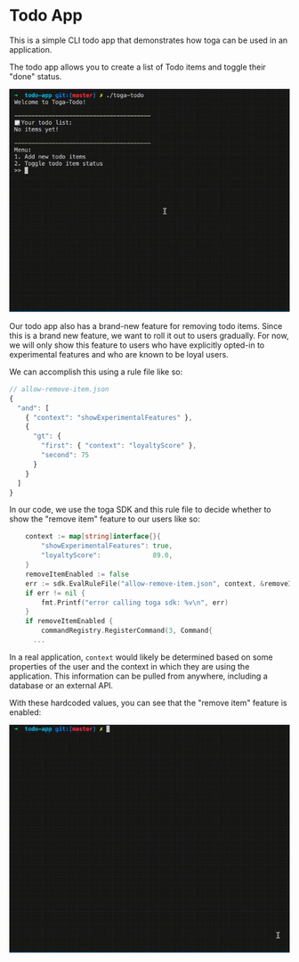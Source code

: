 # Todo App

This is a simple CLI todo app that demonstrates how toga can be used in an application.

The todo app allows you to create a list of Todo items and toggle their "done" status.

![Basic usage demo](demos/toga-todo.gif)

Our todo app also has a brand-new feature for removing todo items. Since this is a brand new feature, we want to roll it out to users gradually. For now, we will only show this feature to users who have explicitly opted-in to experimental features and who are known to be loyal users.

We can accomplish this using a rule file like so:

```javascript
// allow-remove-item.json
{
  "and": [
    { "context": "showExperimentalFeatures" },
    {
      "gt": {
        "first": { "context": "loyaltyScore" },
        "second": 75
      }
    }
  ]
}
```

In our code, we use the toga SDK and this rule file to decide whether to show the "remove item" feature to our users like so:

```go
	context := map[string]interface{}{
		"showExperimentalFeatures": true,
		"loyaltyScore":             89.0,
	}
	removeItemEnabled := false
	err := sdk.EvalRuleFile("allow-remove-item.json", context, &removeItemEnabled)
	if err != nil {
		fmt.Printf("error calling toga sdk: %v\n", err)
	}
	if removeItemEnabled {
		commandRegistry.RegisterCommand(3, Command{
      ...
```

In a real application, `context` would likely be determined based on some properties of the user and the context in which they are using the application. This information can be pulled from anywhere, including a database or an external API.

With these hardcoded values, you can see that the "remove item" feature is enabled:

![Remove item usage demo](demos/toga-todo-remove.gif)